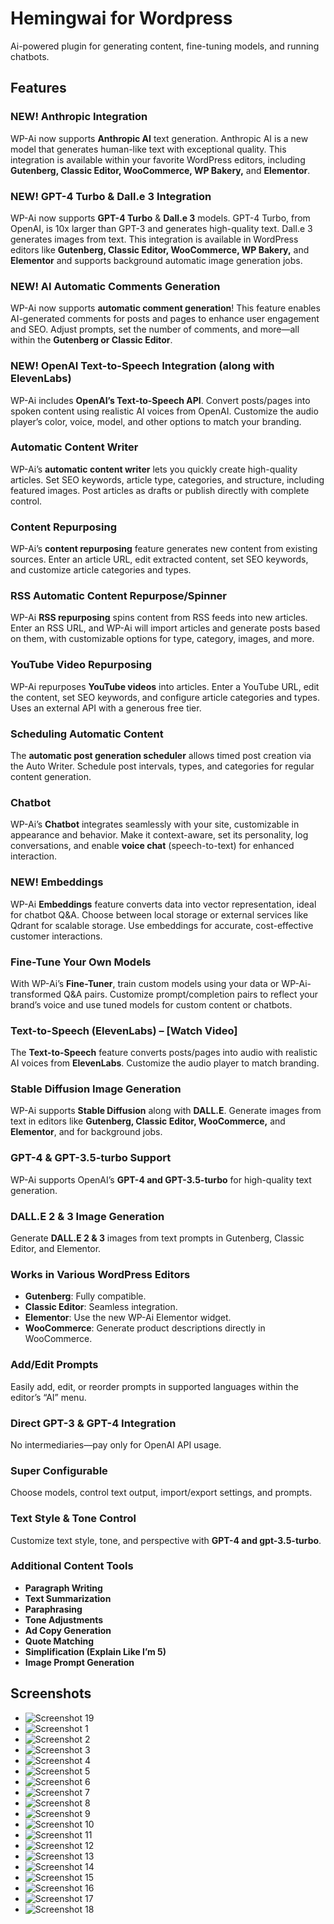 # Hemingwai for Wordpress
Ai-powered plugin for generating content, fine-tuning models, and running chatbots.

## Features

### NEW! Anthropic Integration
WP-Ai now supports **Anthropic AI** text generation. Anthropic AI is a new model that generates human-like text with exceptional quality. This integration is available within your favorite WordPress editors, including **Gutenberg, Classic Editor, WooCommerce, WP Bakery,** and **Elementor**.

### NEW! GPT-4 Turbo & Dall.e 3 Integration
WP-Ai now supports **GPT-4 Turbo** & **Dall.e 3** models. GPT-4 Turbo, from OpenAI, is 10x larger than GPT-3 and generates high-quality text. Dall.e 3 generates images from text. This integration is available in WordPress editors like **Gutenberg, Classic Editor, WooCommerce, WP Bakery,** and **Elementor** and supports background automatic image generation jobs.

### NEW! AI Automatic Comments Generation
WP-Ai now supports **automatic comment generation**! This feature enables AI-generated comments for posts and pages to enhance user engagement and SEO. Adjust prompts, set the number of comments, and more—all within the **Gutenberg or Classic Editor**.

### NEW! OpenAI Text-to-Speech Integration (along with ElevenLabs)
WP-Ai includes **OpenAI’s Text-to-Speech API**. Convert posts/pages into spoken content using realistic AI voices from OpenAI. Customize the audio player’s color, voice, model, and other options to match your branding.

### Automatic Content Writer
WP-Ai’s **automatic content writer** lets you quickly create high-quality articles. Set SEO keywords, article type, categories, and structure, including featured images. Post articles as drafts or publish directly with complete control.

### Content Repurposing
WP-Ai’s **content repurposing** feature generates new content from existing sources. Enter an article URL, edit extracted content, set SEO keywords, and customize article categories and types.

### RSS Automatic Content Repurpose/Spinner
WP-Ai **RSS repurposing** spins content from RSS feeds into new articles. Enter an RSS URL, and WP-Ai will import articles and generate posts based on them, with customizable options for type, category, images, and more.

### YouTube Video Repurposing
WP-Ai repurposes **YouTube videos** into articles. Enter a YouTube URL, edit the content, set SEO keywords, and configure article categories and types. Uses an external API with a generous free tier.

### Scheduling Automatic Content
The **automatic post generation scheduler** allows timed post creation via the Auto Writer. Schedule post intervals, types, and categories for regular content generation.

### Chatbot
WP-Ai’s **Chatbot** integrates seamlessly with your site, customizable in appearance and behavior. Make it context-aware, set its personality, log conversations, and enable **voice chat** (speech-to-text) for enhanced interaction.

### NEW! Embeddings
WP-Ai **Embeddings** feature converts data into vector representation, ideal for chatbot Q&A. Choose between local storage or external services like Qdrant for scalable storage. Use embeddings for accurate, cost-effective customer interactions.

### Fine-Tune Your Own Models
With WP-Ai’s **Fine-Tuner**, train custom models using your data or WP-Ai-transformed Q&A pairs. Customize prompt/completion pairs to reflect your brand’s voice and use tuned models for custom content or chatbots.

### Text-to-Speech (ElevenLabs) – [Watch Video]
The **Text-to-Speech** feature converts posts/pages into audio with realistic AI voices from **ElevenLabs**. Customize the audio player to match branding.

### Stable Diffusion Image Generation
WP-Ai supports **Stable Diffusion** along with **DALL.E**. Generate images from text in editors like **Gutenberg, Classic Editor, WooCommerce,** and **Elementor**, and for background jobs.

### GPT-4 & GPT-3.5-turbo Support
WP-Ai supports OpenAI’s **GPT-4 and GPT-3.5-turbo** for high-quality text generation.

### DALL.E 2 & 3 Image Generation
Generate **DALL.E 2 & 3** images from text prompts in Gutenberg, Classic Editor, and Elementor.

### Works in Various WordPress Editors
- **Gutenberg**: Fully compatible.
- **Classic Editor**: Seamless integration.
- **Elementor**: Use the new WP-Ai Elementor widget.
- **WooCommerce**: Generate product descriptions directly in WooCommerce.

### Add/Edit Prompts
Easily add, edit, or reorder prompts in supported languages within the editor’s “AI” menu.

### Direct GPT-3 & GPT-4 Integration
No intermediaries—pay only for OpenAI API usage.

### Super Configurable
Choose models, control text output, import/export settings, and prompts.

### Text Style & Tone Control
Customize text style, tone, and perspective with **GPT-4 and gpt-3.5-turbo**.

### Additional Content Tools
- **Paragraph Writing**
- **Text Summarization**
- **Paraphrasing**
- **Tone Adjustments**
- **Ad Copy Generation**
- **Quote Matching**
- **Simplification (Explain Like I’m 5)**
- **Image Prompt Generation**

## Screenshots
- ![Screenshot 19](screenshots/screenshot-00019.jpeg)
- ![Screenshot 1](screenshots/screenshot-00001.jpeg)
- ![Screenshot 2](screenshots/screenshot-00002.jpeg)
- ![Screenshot 3](screenshots/screenshot-00003.jpeg)
- ![Screenshot 4](screenshots/screenshot-00004.jpeg)
- ![Screenshot 5](screenshots/screenshot-00005.jpeg)
- ![Screenshot 6](screenshots/screenshot-00006.jpeg)
- ![Screenshot 7](screenshots/screenshot-00007.jpeg)
- ![Screenshot 8](screenshots/screenshot-00008.jpeg)
- ![Screenshot 9](screenshots/screenshot-00009.jpeg)
- ![Screenshot 10](screenshots/screenshot-00010.jpeg)
- ![Screenshot 11](screenshots/screenshot-00011.jpeg)
- ![Screenshot 12](screenshots/screenshot-00012.jpeg)
- ![Screenshot 13](screenshots/screenshot-00013.jpeg)
- ![Screenshot 14](screenshots/screenshot-00014.jpeg)
- ![Screenshot 15](screenshots/screenshot-00015.jpeg)
- ![Screenshot 16](screenshots/screenshot-00016.jpeg)
- ![Screenshot 17](screenshots/screenshot-00017.jpeg)
- ![Screenshot 18](screenshots/screenshot-00018.jpeg)




